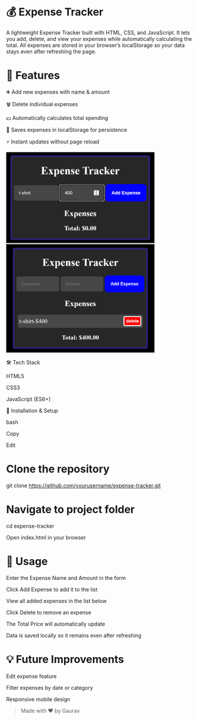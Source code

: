 # 💰 Expense Tracker
A lightweight Expense Tracker built with HTML, CSS, and JavaScript.
It lets you add, delete, and view your expenses while automatically calculating the total.
All expenses are stored in your browser’s localStorage so your data stays even after refreshing the page.

# 🚀 Features
➕ Add new expenses with name & amount

🗑 Delete individual expenses

💵 Automatically calculates total spending

💾 Saves expenses in localStorage for persistence

⚡ Instant updates without page reload

<img src="./screenshot/Screenshot 2025-08-13 005919.png" alt="Expense Tracker Screenshot" width="400" className="flex items-center">

<img src="./screenshot/Screenshot 2025-08-13 005952.png" alt="Expense Tracker Screenshot" width="400">

🛠 Tech Stack

HTML5

CSS3

JavaScript (ES6+)

📂 Installation & Setup

bash

Copy

Edit

# Clone the repository

git clone https://github.com/yourusername/expense-tracker.git

# Navigate to project folder

cd expense-tracker

Open index.html in your browser

# 📜 Usage

Enter the Expense Name and Amount in the form

Click Add Expense to add it to the list

View all added expenses in the list below

Click Delete to remove an expense

The Total Price will automatically update

Data is saved locally so it remains even after refreshing

# 💡 Future Improvements

Edit expense feature

Filter expenses by date or category

Responsive mobile design

> Made with ❤️ by Gaurav
